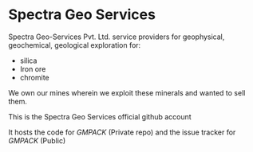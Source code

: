 # Spectra Geo Services
Spectra Geo-Services Pvt. Ltd. service providers for geophysical, geochemical, geological exploration for:

- silica
- Iron ore
- chromite

We own our mines wherein we exploit these minerals and wanted to sell them.

This is the Spectra Geo Services official github account

It hosts the code for *GMPACK* (Private repo) and the issue tracker for *GMPACK* (Public)
